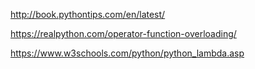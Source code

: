 http://book.pythontips.com/en/latest/

https://realpython.com/operator-function-overloading/

https://www.w3schools.com/python/python_lambda.asp